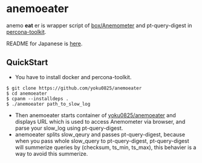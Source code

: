 # anemoeater

anemo __eat__ er is wrapper script of [box/Anemometer](https://github.com/box/Anemometer) and pt-query-digest in [percona-toolkit](https://github.com/percona/percona-toolkit).

README for Japanese is [here](README_ja.md).

## QuickStart

* You have to install docker and percona-toolkit.

```
$ git clone https://github.com/yoku0825/anemoeater
$ cd anemoeater
$ cpanm --installdeps .
$ ./anemoeater path_to_slow_log
```

* Then anemoeater starts container of [yoku0825/anemoeater](https://hub.docker.com/r/yoku0825/anemoeater/) and displays URL which is used to access Anemometer via browser, and parse your slow_log using pt-query-digest.
* anemoeater splits slow_qeury and passes pt-query-digest, because when you pass whole slow_query to pt-query-digest, pt-query-digest will summerize queries by (checksum, ts_min, ts_max), this behavier is a way to avoid this summerize.
